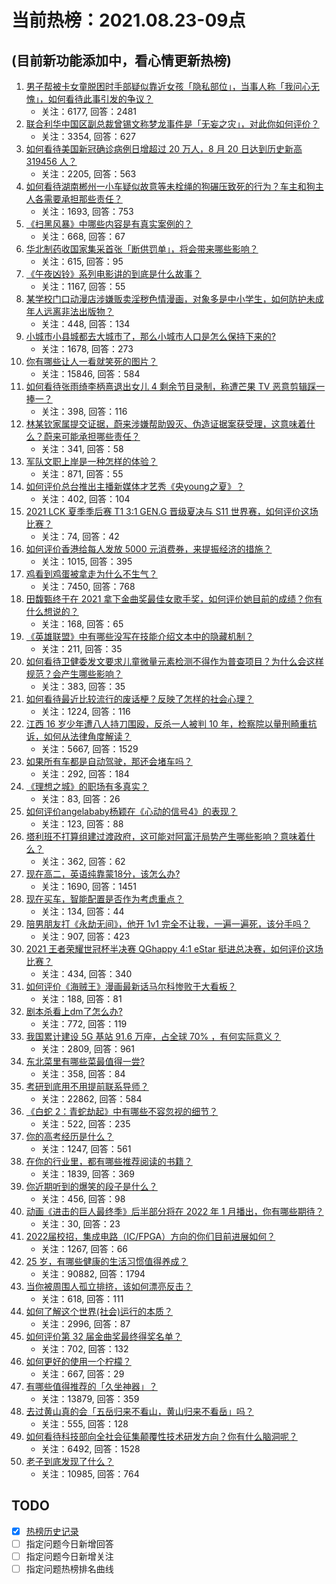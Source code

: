 # 当前热榜：2021.08.23-09点
## (目前新功能添加中，看心情更新热榜)
1. [男子帮被卡女童脱困时手部疑似靠近女孩「隐私部位」，当事人称「我问心无愧」，如何看待此事引发的争议？](https://www.zhihu.com/question/481599840)
    * 关注：6177, 回答：2481
2. [联合利华中国区副总裁曾锡文称梦龙事件是「无妄之灾」，对此你如何评价？](https://www.zhihu.com/question/477777632)
    * 关注：3354, 回答：627
3. [如何看待美国新冠确诊病例日增超过 20 万人，8 月 20 日达到历史新高 319456 人？](https://www.zhihu.com/question/480538574)
    * 关注：2205, 回答：563
4. [如何看待湖南郴州一小车疑似故意等未栓绳的狗碾压致死的行为？车主和狗主人各需要承担那些责任？](https://www.zhihu.com/question/481525738)
    * 关注：1693, 回答：753
5. [《扫黑风暴》中哪些内容是有真实案例的？](https://www.zhihu.com/question/479139475)
    * 关注：668, 回答：67
6. [华北制药收国家集采首张「断供罚单」，将会带来哪些影响？](https://www.zhihu.com/question/481280845)
    * 关注：615, 回答：95
7. [《午夜凶铃》系列电影讲的到底是什么故事？](https://www.zhihu.com/question/35792826)
    * 关注：1167, 回答：55
8. [某学校门口动漫店涉嫌贩卖淫秽色情漫画，对象多是中小学生，如何防护未成年人远离非法出版物？](https://www.zhihu.com/question/481273103)
    * 关注：448, 回答：134
9. [小城市小县城都去大城市了，那么小城市人口是怎么保持下来的?](https://www.zhihu.com/question/417054771)
    * 关注：1678, 回答：273
10. [你有哪些让人一看就笑死的图片？](https://www.zhihu.com/question/449542337)
    * 关注：15846, 回答：584
11. [如何看待张雨绮李柄熹退出女儿 4 剩余节目录制，称遭芒果 TV 恶意剪辑踩一捧一？](https://www.zhihu.com/question/481688278)
    * 关注：398, 回答：116
12. [林某钦家属提交证据，蔚来涉嫌帮助毁灭、伪造证据案获受理，这意味着什么？蔚来可能承担哪些责任？](https://www.zhihu.com/question/481655834)
    * 关注：341, 回答：58
13. [军队文职上岸是一种怎样的体验？](https://www.zhihu.com/question/480982101)
    * 关注：871, 回答：55
14. [如何评价总台推出主播新媒体才艺秀《央young之夏》？](https://www.zhihu.com/question/479832442)
    * 关注：402, 回答：104
15. [2021 LCK 夏季季后赛 T1 3:1 GEN.G 晋级夏决与 S11 世界赛，如何评价这场比赛？](https://www.zhihu.com/question/481690105)
    * 关注：74, 回答：42
16. [如何评价香港给每人发放 5000 元消费券，来提振经济的措施？](https://www.zhihu.com/question/481135340)
    * 关注：1015, 回答：395
17. [鸡看到鸡蛋被拿走为什么不生气？](https://www.zhihu.com/question/24728044)
    * 关注：7450, 回答：768
18. [田馥甄终于在 2021 拿下金曲奖最佳女歌手奖，如何评价她目前的成绩？你有什么想说的？](https://www.zhihu.com/question/481552050)
    * 关注：168, 回答：65
19. [《英雄联盟》中有哪些没写在技能介绍文本中的隐藏机制？](https://www.zhihu.com/question/479630164)
    * 关注：211, 回答：35
20. [如何看待卫健委发文要求儿童微量元素检测不得作为普查项目？为什么会这样规范？会产生哪些影响？](https://www.zhihu.com/question/471913858)
    * 关注：383, 回答：35
21. [如何看待最近比较流行的废话梗？反映了怎样的社会心理？](https://www.zhihu.com/question/475778260)
    * 关注：1224, 回答：116
22. [江西 16 岁少年遭八人持刀围殴，反杀一人被判 10 年，检察院以量刑畸重抗诉，如何从法律角度解读？](https://www.zhihu.com/question/481554723)
    * 关注：5667, 回答：1529
23. [如果所有车都是自动驾驶，那还会堵车吗？](https://www.zhihu.com/question/403790278)
    * 关注：292, 回答：184
24. [《理想之城》的职场有多真实？](https://www.zhihu.com/question/479956311)
    * 关注：83, 回答：26
25. [如何评价angelababy杨颖在《心动的信号4》的表现？](https://www.zhihu.com/question/479394248)
    * 关注：123, 回答：88
26. [塔利班不打算组建过渡政府，这可能对阿富汗局势产生哪些影响？意味着什么？](https://www.zhihu.com/question/481616538)
    * 关注：362, 回答：62
27. [现在高二，英语纯靠蒙18分，该怎么办?](https://www.zhihu.com/question/466655847)
    * 关注：1690, 回答：1451
28. [现在买车，智能配置是否作为考虑重点？](https://www.zhihu.com/question/480124227)
    * 关注：134, 回答：44
29. [陪男朋友打《永劫无间》，他开 1v1 完全不让我，一遍一遍死，该分手吗？](https://www.zhihu.com/question/480277190)
    * 关注：907, 回答：423
30. [2021 王者荣耀世冠杯半决赛 QGhappy 4:1 eStar 挺进总决赛，如何评价这场比赛？](https://www.zhihu.com/question/481698645)
    * 关注：434, 回答：340
31. [如何评价《海贼王》漫画最新话马尔科惨败于大看板？](https://www.zhihu.com/question/481272348)
    * 关注：188, 回答：81
32. [剧本杀看上dm了怎么办?](https://www.zhihu.com/question/477100505)
    * 关注：772, 回答：119
33. [我国累计建设 5G 基站 91.6 万座，占全球 70% ，有何实际意义？](https://www.zhihu.com/question/472134551)
    * 关注：2809, 回答：961
34. [东北菜里有哪些菜最值得一尝?](https://www.zhihu.com/question/480653745)
    * 关注：358, 回答：84
35. [考研到底用不用提前联系导师？](https://www.zhihu.com/question/279986529)
    * 关注：22862, 回答：584
36. [《白蛇 2：青蛇劫起》中有哪些不容忽视的细节？](https://www.zhihu.com/question/469062754)
    * 关注：522, 回答：235
37. [你的高考经历是什么？](https://www.zhihu.com/question/363806976)
    * 关注：1247, 回答：561
38. [在你的行业里，都有哪些推荐阅读的书籍？](https://www.zhihu.com/question/266361402)
    * 关注：1839, 回答：369
39. [你近期听到的爆笑的段子是什么？](https://www.zhihu.com/question/476560453)
    * 关注：456, 回答：98
40. [动画《进击的巨人最终季》后半部分将在 2022 年 1 月播出，你有哪些期待？](https://www.zhihu.com/question/481732963)
    * 关注：30, 回答：23
41. [2022届校招，集成电路（IC/FPGA）方向的你们目前进展如何？](https://www.zhihu.com/question/448264987)
    * 关注：1267, 回答：66
42. [25 岁，有哪些健康的生活习惯值得养成？](https://www.zhihu.com/question/296374184)
    * 关注：90882, 回答：1794
43. [当你被周围人孤立排挤，该如何漂亮反击？](https://www.zhihu.com/question/423456618)
    * 关注：618, 回答：111
44. [如何了解这个世界(社会)运行的本质？](https://www.zhihu.com/question/294801407)
    * 关注：2996, 回答：87
45. [如何评价第 32 届金曲奖最终得奖名单？](https://www.zhihu.com/question/481545486)
    * 关注：702, 回答：132
46. [如何更好的使用一个柠檬？](https://www.zhihu.com/question/21758597)
    * 关注：667, 回答：29
47. [有哪些值得推荐的「久坐神器」？](https://www.zhihu.com/question/25573389)
    * 关注：13879, 回答：359
48. [去过黄山真的会「五岳归来不看山，黄山归来不看岳」吗？](https://www.zhihu.com/question/473778801)
    * 关注：555, 回答：128
49. [如何看待科技部向全社会征集颠覆性技术研发方向？你有什么脑洞呢？](https://www.zhihu.com/question/481220643)
    * 关注：6492, 回答：1528
50. [老子到底发现了什么？](https://www.zhihu.com/question/313095458)
    * 关注：10985, 回答：764
## TODO
* [x] [热榜历史记录](hot_history/AllHot.md)
* [ ] 指定问题今日新增回答
* [ ] 指定问题今日新增关注
* [ ] 指定问题热榜排名曲线
